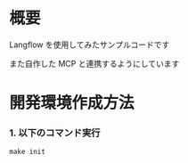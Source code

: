 # 概要

Langflow を使用してみたサンプルコードです

また自作した MCP と連携するようにしています

# 開発環境作成方法

### 1. 以下のコマンド実行

```
make init
```
